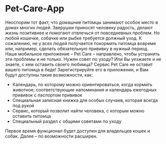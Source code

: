 # Pet-Care-App
Неоспорим тот факт, что домашние питомцы занимают особое место в домах многих людей. Зверушки приносят человеку радость, делают жизнь позитивнее и помогают отвлечься от повседневных проблем. Но любой кошечке, собачке или рыбке требуется должный уход. К сожалению, не у всех людей получается покормить питомца вовремя или, например, сделать обязательную прививку в нужный период. Наше мобильное приложение – Pet Care – направлено, чтобы устранить эти проблемы и не только. Нужен совет по уходу? Или Вы уезжаете и не знаете, с кем оставить своего любимца? Сервис Pet Care не оставит вашего питомца в беде! 
Зарегистрируйте его в приложении, и Вам будут доступны такие возможности, как:
* Календарь, по которому можно ориентироваться, когда кормить животное; соответствующие напоминания и календарь ежегодных прививок с паспортом прививок
* Специальная записная книжка для особых случаев, которая всегда под рукой
* Сервис, который позволит найти человека, с которым можно оставить питомца
* Специальный раздел с общими советами по уходу

Первое время функционал будет доступен для владельцев кошек и собак. Далее – по возможности расширен.


